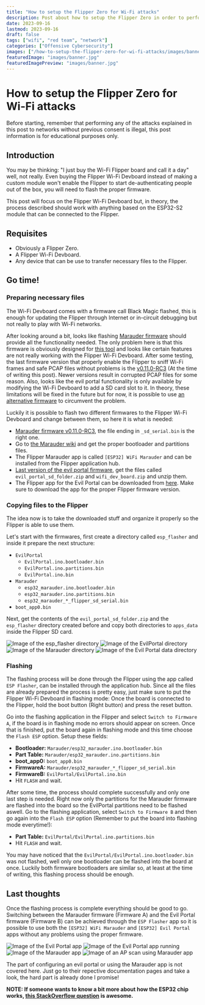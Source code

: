 ```yaml
---
title: "How to setup the Flipper Zero for Wi-Fi attacks"
description: Post about how to setup the Flipper Zero in order to perform different Wi-Fi attacks
date: 2023-09-16
lastmod: 2023-09-16
draft: false
tags: ["wifi", "red team", "network"]
categories: ["Offensive Cybersecurity"]
images: ["/how-to-setup-the-flipper-zero-for-wi-fi-attacks/images/banner.jpg"]
featuredImage: "images/banner.jpg"
featuredImagePreview: "images/banner.jpg"
---
```


# How to setup the Flipper Zero for Wi-Fi attacks

Before starting, remember that performing any of the attacks explained in this post to networks without previous consent is illegal, this post information is for educational purposes only.

## Introduction

You may be thinking: "I just buy the Wi-Fi Flipper board and call it a day" well, not really. Even buying the Flipper Wi-Fi Devboard instead of making a custom module won't enable the Flipper to start de-authenticating people out of the box, you will need to flash the proper firmware.

This post will focus on the Flipper Wi-Fi Devboard but, in theory, the process described should work with anything based on the ESP32-S2 module that can be connected to the Flipper.

## Requisites

- Obviously a Flipper Zero.
- A Flipper Wi-Fi Devboard.
- Any device that can be use to transfer necessary files to the Flipper.

## Go time!

### Preparing necessary files

The Wi-Fi Devboard comes with a firmware call Black Magic flashed, this is enough for updating the Flipper through Internet or in-circuit debugging but not really to play with Wi-Fi networks. 

After looking around a bit, looks like flashing [Marauder firmware](https://github.com/justcallmekoko/ESP32Marauder) should provide all the functionality needed. The only problem here is that this firmware is obviously designed for [this tool](https://www.tindie.com/products/justcallmekoko/esp32-marauder/) and looks like certain features are not really working with the Flipper Wi-Fi Devboard. After some testing, the last firmware version that properly enable the Flipper to sniff Wi-Fi frames and safe PCAP files without problems is the [v0.11.0-RC3](https://github.com/justcallmekoko/ESP32Marauder/releases/tag/v0.11.0-RC3) (At the time of writing this post). Newer versions result in corrupted PCAP files for some reason. Also, looks like the evil portal functionality is only available by modifying the Wi-Fi Devboard to add a SD card slot to it. In theory, these limitations will be fixed in the future but for now, it is possible to use [an alternative firmware](https://github.com/bigbrodude6119/flipper-zero-evil-portal/releases) to circumvent the problem. 

Luckily it is possible to flash two different firmwares to the Flipper Wi-Fi Devboard and change between them, so here it is what is needed:

- [Marauder firmware v0.11.0-RC3](https://github.com/justcallmekoko/ESP32Marauder/releases/tag/v0.11.0-RC3), the file ending in `_sd_serial.bin` is the right one.
- Go to [the Marauder wiki](https://github.com/justcallmekoko/ESP32Marauder/wiki/update-firmware#using-spacehuhn-web-updater) and get the proper bootloader and partitions files.
- The Flipper Marauder app is called `[ESP32] WiFi Marauder` and can be installed from the Flipper application hub.
- [Last version of the evil portal firmware](https://github.com/bigbrodude6119/flipper-zero-evil-portal/releases), get the files called `evil_portal_sd_folder.zip` and `wifi_dev_board.zip` and unzip them.
- The Flipper app for the Evil Portal can be downloaded from [here](https://flipc.org/Nycz-lab/flipper-zero-evil-portal?branch=main&root=flipper/flipper-evil-portal&channel=release). Make sure to download the app for the proper Flipper firmware version.

### Copying files to the Flipper

The idea now is to take the downloaded stuff and organize it properly so the Flipper is able to use them. 

Let's start with the firmwares, first create a directory called `esp_flasher` and inside it prepare the next structure:
- `EvilPortal`
    - `EvilPortal.ino.bootloader.bin`
    - `EvilPortal.ino.partitions.bin`
    - `EvilPortal.ino.bin`
- `Marauder`
    - `esp32_marauder.ino.bootloader.bin`
    - `esp32_marauder.ino.partitions.bin`
    - `esp32_marauder_*_flipper_sd_serial.bin`
- `boot_app0.bin`

Next, get the contents of the `evil_portal_sd_folder.zip` and the `esp_flasher` directory created before and copy both directories to `apps_data` inside the Flipper SD card.

<img src="images/esp_flasher_dir.png" alt="Image of the esp_flasher directory">
<img src="images/evilportal_dir.png" alt="Image of the EvilPortal directory">
<img src="images/marauder_dir.png" alt="Image of the Marauder directory">
<img src="images/evilportaldata_dir.png" alt="Image of the Evil Portal data directory">

### Flashing

The flashing process will be done through the Flipper using the app called `ESP Flasher`, can be installed through the application hub. Since all the files are already prepared the process is pretty easy, just make sure to put the Flipper Wi-Fi Devboard in flashing mode: Once the board is connected to the Flipper, hold the boot button (Right button) and press the reset button.

Go into the flashing application in the Flipper and select `Switch to Firmware A`, if the board is in flashing mode no errors should appear on screen. Once that is finished, put the board again in flashing mode and this time choose the `Flash ESP` option. Setup these fields:
- **Bootloader:** `Marauder/esp32_marauder.ino.bootloader.bin`
- **Part Table:** `Marauder/esp32_marauder.ino.partitions.bin`
- **boot_app0:** `boot_app0.bin`
- **FirmwareA:** `Marauder/esp32_marauder_*_flipper_sd_serial.bin`
- **FirmwareB:** `EvilPortal/EvilPortal.ino.bin`
- Hit `FLASH` and wait.

After some time, the process should complete successfully and only one last step is needed. Right now only the partitions for the Marauder firmware are flashed into the board so the EvilPortal partitions need to be flashed aswell. Go to the flashing application, select `Switch to Firmware B` and then go again into the `Flash ESP` option (Remember to put the board into flashing mode everytime!):
- **Part Table:** `EvilPortal/EvilPortal.ino.partitions.bin`
- Hit `FLASH` and wait.

You may have noticed that the `EvilPortal/EvilPortal.ino.bootloader.bin` was not flashed, well only one bootloader can be flashed into the board at once. Luckily both firmware bootloaders are similar so, at least at the time of writing, this flashing process should be enough.

## Last thoughts

Once the flashing process is complete everything should be good to go. Switching between the Marauder firmware (Firmware A) and the Evil Portal firmware (Firmware B) can be achieved through the `ESP Flasher` app so it is possible to use both the `[ESP32] WiFi Marauder` and `[ESP32] Evil Portal` apps without any problems using the proper firmware.

<img src="images/evilportat_pre.png" alt="Image of the Evil Portal app">
<img src="images/evilportat_run.png" alt="Image of the Evil Portal app running">
<img src="images/marauder_pre.png" alt="Image of the Marauder app">
<img src="images/marauder_run.png" alt="Image of an AP scan using Marauder app">

The part of configuring an evil portal or using the Marauder app is not covered here. Just go to their repective documentation pages and take a look, the hard part is already done I promise!

**NOTE: If someone wants to know a bit more about how the ESP32 chip works, [this StackOverflow question](https://stackoverflow.com/questions/67149410/what-are-the-files-boot-app0-bin-and-bootloader-dio-80m-bin-for-esp32-arduin) is awesome.**
